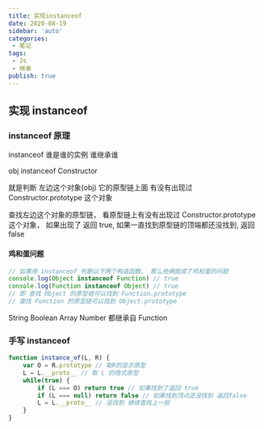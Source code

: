 ```yaml
---
title: 实现instanceof
date: 2020-08-19
sidebar: 'auto'
categories:
 - 笔记
tags:
 - Js
 - 继承
publish: true
---
```

## 实现 instanceof

### instanceof 原理

instanceof 谁是谁的实例 谁继承谁

obj instanceof Constructor

就是判断 左边这个对象(obj) 它的原型链上面 有没有出现过Constructor.prototype 这个对象

查找左边这个对象的原型链， 看原型链上有没有出现过 Constructor.prototype  这个对象， 如果出现了 返回 true,  如果一直找到原型链的顶端都还没找到, 返回false

#### 鸡和蛋问题

```js
// 如果用 instanceof 判断以下两个构造函数， 那么他俩就成了鸡和蛋的问题
console.log(Object instanceof Function) // true
console.log(Function instanceof Object) // true
// 即 查找 Object 的原型链可以找到 Function.prototype
// 查找 Function 的原型链可以找到 Object.prototype
```

String Boolean Array Number 都继承自 Function

### 手写 instanceof

```js
function instance_of(L, R) {
    var O = R.prototype // 取R的显示原型
    L = L.__proto__ // 取 L 的隐式原型
    while(true) {
        if (L === O) return true // 如果找到了返回 true
        if (L === null) return false // 如果找到顶点还没找到 返回false
        L = L.__proto__ // 没找到 继续查找上一层
    }
}
```